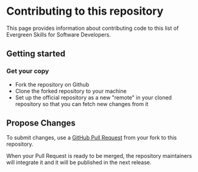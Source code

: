 # Contributing to this repository

This page provides information about contributing code to this list of Evergreen Skills for Software Developers.

## Getting started

### Get your copy

* Fork the repository on Github
* Clone the forked repository to your machine
* Set up the official repository as a new "remote" in your cloned repository
so that you can fetch new changes from it

## Propose Changes

To submit changes, use a [GitHub Pull Request](https://help.github.com/articles/creating-a-pull-request-from-a-fork/) from your fork to this repository.

When your Pull Request is ready to be merged, the repository maintainers will integrate it and it will be published in the next release.
